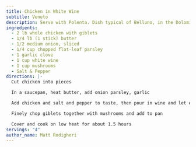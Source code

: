 ```yaml
---
title: Chicken in White Wine
subtitle: Veneto
description: Serve with Polenta. Dish typical of Belluno, in the Dolomites
ingredients:
  - 2 lb whole chicken with giblets
  - 1/4 lb (1 stick) butter
  - 1/2 medium onion, sliced
  - 1/4 cup chopped flat-leaf parsley
  - 1 garlic clove
  - 1 cup white wine
  - 1 cup mushrooms
  - Salt & Pepper
directions: |-
  Cut chicken into pieces

  In a saucepan, heat butter, add onion parsley, garlic

  Add chicken and salt and pepper to taste, then pour in wine and let evaporate

  Finely chop giblets together with mushrooms and add to pan

  Cover and cook on low heat for about 1.5 hours
servings: "4"
author_name: Matt Rodigheri
---
```

